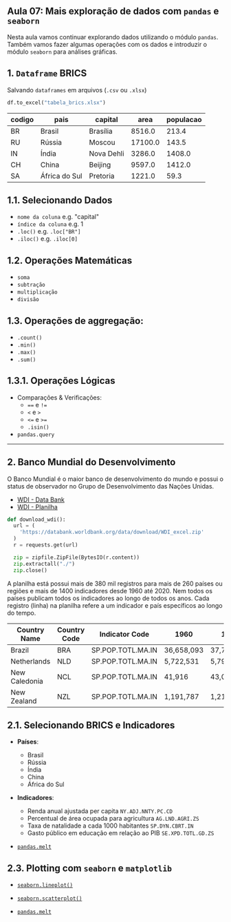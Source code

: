## Aula 07: Mais exploração de dados com `pandas` e `seaborn`

Nesta aula vamos continuar explorando dados utilizando o módulo `pandas`. Também 
vamos fazer algumas operações com os dados e introduzir o módulo `seaborn` para 
análises gráficas.


## **1. ``Dataframe``** BRICS

Salvando ``dataframes`` em arquivos (`.csv` ou `.xlsx`)

```python
df.to_excel("tabela_brics.xlsx")
```

| codigo | pais          | capital    | area    | populacao |
| ------ | ------------- | ---------- | ------- | --------- |
| BR     | Brasil        | Brasília   | 8516.0  | 213.4     |
| RU     | Rússia        | Moscou     | 17100.0 | 143.5     |
| IN     | Índia         | Nova Dehli | 3286.0  | 1408.0    |
| CH     | China         | Beijing    | 9597.0  | 1412.0    |
| SA     | África do Sul | Pretoria   | 1221.0  | 59.3      |


## 1.1. Selecionando Dados

- `nome da coluna` e.g. "capital"
- `índice da coluna` e.g. 1
- `.loc()` e.g. `.loc["BR"]`
- `.iloc()` e.g. `.iloc[0]`


## 1.2. Operações Matemáticas

- `soma`
- `subtração`
- `multiplicação`
- `divisão`

## 1.3. Operações de aggregação:
  - `.count()`
  - `.min()`
  - `.max()`
  - `.sum()`

## **1.3.1. Operações Lógicas**
- Comparações & Verificações:
  - ``==`` e ``!=``
  - ``<`` e `>`
  - ``<=`` e `>=`
  - `.isin()`
- `pandas.query`

------------

## 2. **Banco Mundial do Desenvolvimento**

O Banco Mundial é o maior banco de desenvolvimento do mundo e possui 
o status de observador no Grupo de Desenvolvimento das Nações Unidas.

- [WDI - Data Bank](https://databank.worldbank.org/home)
- [WDI - Planilha](https://databank.worldbank.org/data/download/WDI_excel.zip)


```python
def download_wdi():
  url = (
    'https://databank.worldbank.org/data/download/WDI_excel.zip'
  )
  r = requests.get(url)

  zip = zipfile.ZipFile(BytesIO(r.content))
  zip.extractall("./")
  zip.close()
```

A planilha está possui mais de 380 mil registros para mais de 260 
países ou regiões e mais de 1400 indicadores desde 1960 até 2020. 
Nem todos os países publicam todos os indicadores ao longo de todos
os anos. Cada registro (linha) na planilha refere a um indicador e país 
específicos ao longo do tempo.

| Country Name  | Country Code | Indicator Code    | 1960       | 1961       | 1962       | 1963       | 1964       | ... | 2019        | 2020        | 2021        |
| ------------- | ------------ | ----------------- | ---------- | ---------- | ---------- | ---------- | ---------- | --- | ----------- | ----------- | ----------- |
| Brazil        | BRA          | SP.POP.TOTL.MA.IN | 36,658,093 | 37,763,189 | 38,880,853 | 40,022,356 | 41,178,982 | ... | 104,119,798 | 104,779,288 | 105,291,292 |
| Netherlands   | NLD          | SP.POP.TOTL.MA.IN | 5,722,531  | 5,799,701  | 5,884,270  | 5,965,492  | 6,047,391  | ... | 8,615,129   | 8,665,375   | 8,712,076   |
| New Caledonia | NCL          | SP.POP.TOTL.MA.IN | 41,916     | 43,092     | 44,260     | 45,461     | 46,673     | ... | 135,376     | 135,133     | 134,914     |
| New Zealand   | NZL          | SP.POP.TOTL.MA.IN | 1,191,787  | 1,215,886  | 1,246,966  | 1,271,025  | 1,297,055  | ... | 2,461,701   | 2,522,257   | 2,538,828   |

## 2.1. **Selecionando BRICS e Indicadores**

- **Países**:
  - Brasil
  - Rússia
  - Índia
  - China
  - África do Sul

- **Indicadores**:
  - Renda anual ajustada per capita `NY.ADJ.NNTY.PC.CD`
  - Percentual de área ocupada para agricultura `AG.LND.AGRI.ZS`
  - Taxa de natalidade a cada 1000 habitantes `SP.DYN.CBRT.IN`
  - Gasto público em educação em relação ao PIB `SE.XPD.TOTL.GD.ZS`

- [`pandas.melt`](https://pandas.pydata.org/docs/reference/api/pandas.melt.html)

## 2.3. **Plotting com `seaborn` e `matplotlib`**

- [``seaborn.lineplot()``](https://seaborn.pydata.org/generated/seaborn.lineplot.html)
- [``seaborn.scatterplot()``](https://seaborn.pydata.org/generated/seaborn.scatterplot.html)

- [`pandas.melt`](https://pandas.pydata.org/docs/reference/api/pandas.melt.html)